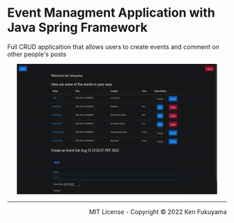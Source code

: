 # Event Managment Application with Java Spring Framework

Full CRUD applicaition that allows users to create events and comment on other people's posts

<p align="center" style="border: 5px red;">
  <img width="460" height="300" src="event_app_1.gif" alt="space img">
</p>


<hr/>
<p align="right">
  MIT License - Copyright © 2022 Ken Fukuyama 
</p>
